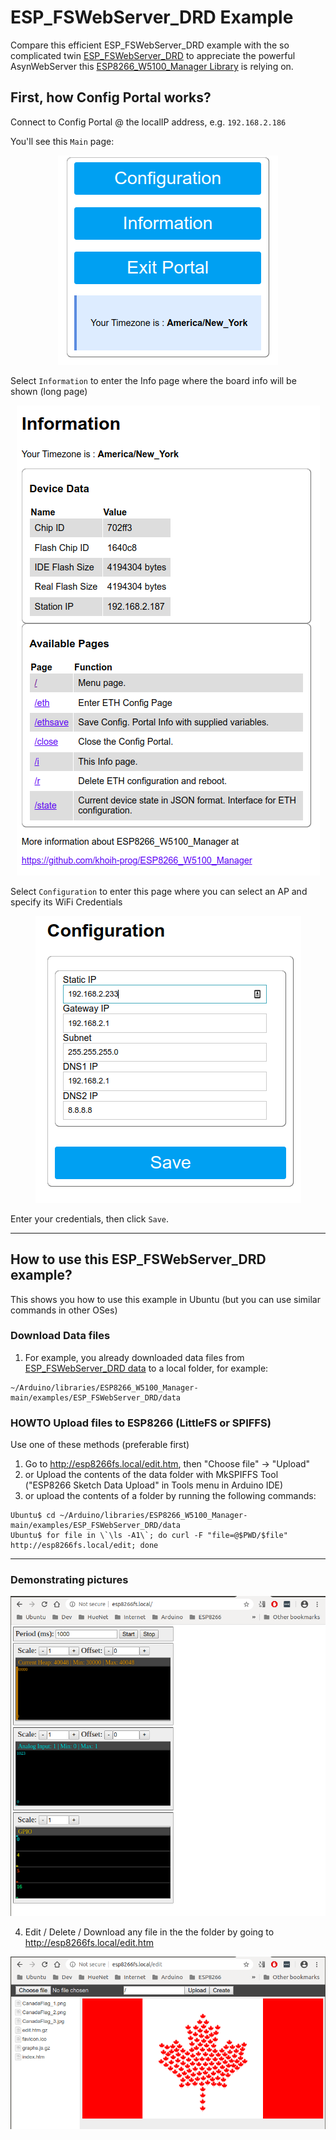 # ESP_FSWebServer_DRD Example

Compare this efficient ESP_FSWebServer_DRD example with the so complicated twin [ESP_FSWebServer_DRD](https://github.com/khoih-prog/ESP_WiFiManager/tree/master/examples/ESP_FSWebServer_DRD) to appreciate the powerful AsynWebServer this [ESP8266_W5100_Manager Library](https://github.com/khoih-prog/ESP8266_W5100_Manager) is relying on.

## First, how Config Portal works?

Connect to Config Portal @ the localIP address, e.g. `192.168.2.186`


You'll see this `Main` page:

<p align="center">
    <img src="https://github.com/khoih-prog/ESP8266_W5100_Manager/raw/main/Images/Main.png">
</p>

Select `Information` to enter the Info page where the board info will be shown (long page)

<p align="center">
    <img src="https://github.com/khoih-prog/ESP8266_W5100_Manager/raw/main/Images/Info.png">
</p>


Select `Configuration` to enter this page where you can select an AP and specify its WiFi Credentials

<p align="center">
    <img src="https://github.com/khoih-prog/ESP8266_W5100_Manager/raw/main/Images/Configuration_Standard.png">
</p>

Enter your credentials, then click `Save`.

---

## How to use this ESP_FSWebServer_DRD example?

This shows you how to use this example in Ubuntu (but you can use similar commands in other OSes)

### Download Data files

1. For example, you already downloaded data files from [ESP_FSWebServer_DRD data](https://github.com/khoih-prog/ESP8266_W5100_Manager/tree/main/examples/ESP_FSWebServer_DRD/data) to a local folder, for example:

```
~/Arduino/libraries/ESP8266_W5100_Manager-main/examples/ESP_FSWebServer_DRD/data
```

### HOWTO Upload files to ESP8266 (LittleFS or SPIFFS)

Use one of these methods (preferable first)

1. Go to http://esp8266fs.local/edit.htm, then "Choose file" -> "Upload"
2. or Upload the contents of the data folder with MkSPIFFS Tool ("ESP8266 Sketch Data Upload" in Tools menu in Arduino IDE)
3. or upload the contents of a folder by running the following commands: 

```
Ubuntu$ cd ~/Arduino/libraries/ESP8266_W5100_Manager-main/examples/ESP_FSWebServer_DRD/data
Ubuntu$ for file in \`\ls -A1\`; do curl -F "file=@$PWD/$file" http://esp8266fs.local/edit; done
```

---

### Demonstrating pictures

<p align="center">
    <img src="https://github.com/khoih-prog/ESP8266_W5100_Manager/raw/main/examples/ESP_FSWebServer_DRD/pics/esp8266fs.local.png">
</p>

4. Edit / Delete / Download any file in the the folder by going to http://esp8266fs.local/edit.htm

<p align="center">
    <img src="https://github.com/khoih-prog/ESP8266_W5100_Manager/raw/main/examples/ESP_FSWebServer_DRD/pics/esp8266fs.local_edit.png">
</p>


